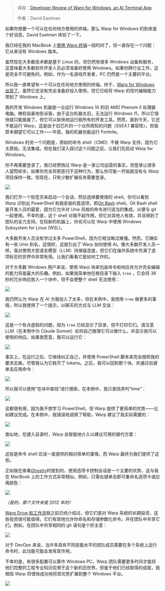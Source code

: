 
<!--
title: Warp for Windows开发者体验：一款AI终端应用
cover: https://cdn.thenewstack.io/media/2025/03/287fd338-mathew-schwartz-sb7rurrmac4-unsplashb.jpg
-->

> 译自：[Developer Review of Warp for Windows, an AI Terminal App](https://thenewstack.io/developer-review-of-warp-for-windows-an-ai-terminal-app/)
> 
> 作者：David Eastman

如果你想要一个可以在任何地方使用的终端，那么 Warp for Windows 的到来是个好消息。David Eastman 体验了一下。

我已经在我的 MacBook 上[使用 Warp 终端](https://thenewstack.io/a-review-of-warp-another-rust-based-terminal/)一段时间了，但一直存在一个问题：它从来没有 Windows 版本。

虽然现在大多数技术都是基于 Linux 的，但仍然有很多 Windows 设备和服务，这意味着大多数软件开发人员必须准备好使用 Windows。如果你跨行业工作，这是完全不可避免的。例如，作为一名游戏开发者，PC 仍然是一个主要的平台。

所以我一直希望有一个可以在任何地方使用的终端。终于，[Warp for Windows 出现了](https://thenewstack.io/warp-launches-ai-first-native-terminal-app-for-windows/)。虽然它还没有完全准备好投入使用，但它已经将 Warp 的现代编辑能力带到了 Windows 上。

我的开发 Windows 机器是一台运行 Windows 10 的旧 AMD Phenom II 处理器电脑。微软自豪地告诉我，由于这台机器太旧，无法运行 Windows 11，所以它很快就只能报废了。但它可以愉快地运行我所有的开发工具。然而，直到今天，它还不能运行 Warp，这是由于旧芯片的一个众所周知的问题（SSE4.1 兼容性）。但我原本期望它可以工作——毕竟，我的机器也能运行 Fortnite。

Windows 的另一个问题是，原始的命令 shell（CMD）不被 Warp 支持，因为它太原始，无法集成。但在我们深入探讨这个问题之前，让我们先启动 Warp for Windows。

你不再需要登录了。我已经赞扬过 Warp 是一家公司运营的事实，但登录让很多人望而却步。如果你完全将邪恶归于这种行为，那么你可能一开始就没有与 Warp 项目保持一致。但现在，只有少数扩展任务需要登录。

![](https://cdn.thenewstack.io/media/2025/03/3433ebf6-image.png)

我们打开一个标签页来启动一个会话，然后选择要使用的 shell。你可以看到 Warp 识别出 PowerShell 和我安装的首选项，即[Git Bash](https://gitforwindows.org/) shell。Git Bash shell 是开发人员的最爱，因为它允许对 Unix 风格的命令进行适当的集成，以便与 git 一起使用。不幸的是，这个 shell 对我不起作用，但它对其他人有效，并且得到了团队的全力支持。在较新的机器上，你也可以在 Warp 中使用 Windows Subsystem for Linux (WSL)。

大多数开发人员没有学过太多 PowerShell，因为它相当晦涩难懂。然而，它确实有一些 Unix 别名，这很好。这就引出了 Warp 如何使用 AI。像大多数开发人员一样，我对使用大型语言模型（LLM）持保留态度，但它们在操作系统中充满了选项标志的世界中非常有用。让我们看看它是如何工作的。

对于大多数 Windows 用户来说，使用 Warp 块来包装命令和响应并允许完全编辑的能力将是最大的乐趣。例如，如果我简单地在根目录下输入 `tree` ，它会将 38 秒的冗长响应放入一个块中，但不会使整个 shell 无法使用：

![](https://cdn.thenewstack.io/media/2025/03/e75ebe2f-capture.png)

我仍然认为 Warp 在 AI 方面投入了太多，但在本例中，我想用 `tree` 做更多的事情，所以我使用了一个提示，以聊天的方式与 LLM 交谈：

![](https://cdn.thenewstack.io/media/2025/03/0a4eb5c2-image-1-1024x85.png)

这是一个有点虚假的问题，因为 `tree` 已经显示了目录，但不打印它们。请注意 LLM（在本例中为 Claude Sonnet）如何自己推理它可以做什么，并显示我可以使用的响应。如果我愿意，我可以运行它：

![](https://cdn.thenewstack.io/media/2025/03/3523b09c-capture2-1024x225.png)

事实上，在运行之后，它继续纠正自己，并使用 PowerShell 脚本来完全按照我的要求去做，尽管我认为它耗尽了 tokens。之后，我可以回到那个块，并通过右键单击应用命令：

![](https://cdn.thenewstack.io/media/2025/03/57dff695-image-2-1024x631.png)

所以我可以使用“在块中查找”进行搜索，在本例中，我只查找序列“time”：

![](https://cdn.thenewstack.io/media/2025/03/8c557cae-image-3-1024x640.png)

这都很有用，因为我不想学习 PowerShell。但 Warp 提供了更简单的优势——比如建议完成。在本例中，我错误地调用了帮助，Warp 建议了我实际需要的：

![](https://cdn.thenewstack.io/media/2025/03/a436a527-image-4.png)

类似地，在键入目录时，Warp 会智能地介入以建议可用的替代方案：

![](https://cdn.thenewstack.io/media/2025/03/8bc251b7-image-5.png)

这些是命令 shell 应该一直提供的相对简单的事情，而 Warp 最终为我们提供了这些。

正如我在查看[Ghostty](https://thenewstack.io/warp-vs-ghostty-which-terminal-app-meets-your-dev-needs/)时提到的，使用选项卡控制会话是一个主要的优势，这与我在 MacBook 上的工作方式非常相似。例如，只需右键单击即可重命名选项卡或应用颜色：

![](https://cdn.thenewstack.io/media/2025/03/a678b6cc-image-6.png)

*（是的，那个文件夹是 2012 年的）*

[Warp Drive 和工作流](https://docs.warp.dev/features/warp-drive)我之前已经介绍过，但它们是对 Warp 系统的长期投资，这些投资很可能值得。它们有效地允许你命名和存储参数化命令，并在团队中共享它们。例如，在团队中共享相同的 git 语句是个好主意：

![](https://cdn.thenewstack.io/media/2025/03/e5ee4d76-image-7-1024x643.png)

对于 DevOps 来说，当许多具有不同技能水平的团队成员需要在多个系统上运行命令时，此功能可能会发挥其作用。

不幸的是，有很多配置可以算作 Windows PC，Warp 团队需要更多时间才能将他们完整的工程专业知识应用于这个新的旧世界。但鉴于他们已经取得的成就，我相信 Warp 将很快成功地将其优势扩展到整个 Windows 平台。

![](https://cdn.thenewstack.io/media/2025/03/95b68d6e-image-8.png)

